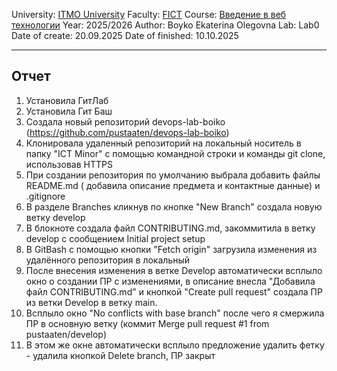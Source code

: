 University: [ITMO University](https://itmo.ru/ru/)
Faculty: [FICT](https://fict.itmo.ru)
Course: [Введение в веб технологии](https://itmo-ict-faculty.github.io/introduction-in-web-tech/)
Year: 2025/2026
Author: Boyko Ekaterina Olegovna
Lab: Lab0
Date of create: 20.09.2025
Date of finished: 10.10.2025

---

## Отчет

1. Установила ГитЛаб
2. Установила Гит Баш
3. Создала новый репозиторий devops-lab-boiko (https://github.com/pustaaten/devops-lab-boiko)
4. Клонировала удаленный репозиторий на локальный носитель в папку "ICT Minor" с помощью командной строки и команды git clone, использовав HTTPS
5. При создании репозитория по умолчанию выбрала добавить файлы README.md ( добавила описание предмета и контактные данные) и .gitignore
6. В разделе Branches кликнув по кнопке "New Branch" создала новую ветку develop
7. В блокноте создала файл CONTRIBUTING.md, закоммитила в ветку develop с сообщением Initial project setup
8. В GitBash с помощью кнопки "Fetch origin" загрузила изменения из удалённого репозитория в локальный
9. После внесения изменения в ветке Develop автоматически всплыло окно о создании ПР с изменениями, в описание внесла "Добавила файл CONTRIBUTING.md" и кнопкой "Create pull request" создала ПР из ветки Develop в ветку main.
10. Всплыло окно "No conflicts with base branch" после чего я смержила ПР в основную ветку (коммит Merge pull request #1 from pustaaten/develop)
11. В этом же окне автоматически всплыло предложение удалить фетку - удалила кнопкой Delete branch, ПР закрыт